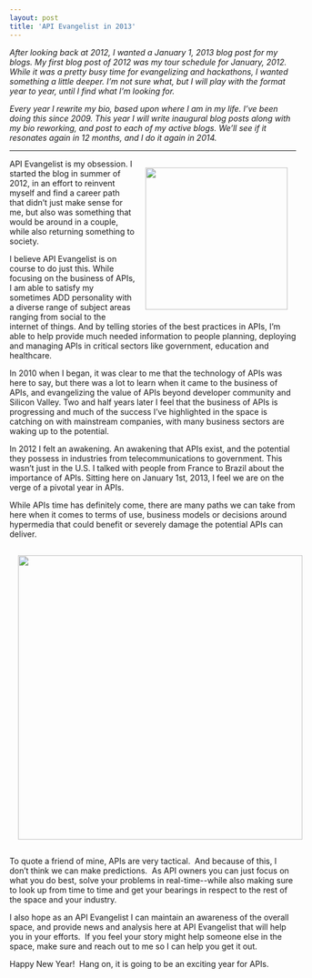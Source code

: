 ```yaml
---
layout: post
title: 'API Evangelist in 2013'
---
```

<p><em>After looking back at 2012, I wanted a January 1, 2013 blog post for my blogs.  My first blog post of 2012 was my tour schedule for January, 2012.  While it was a pretty busy time for evangelizing and hackathons, I wanted something a little deeper.  I&rsquo;m not sure what, but I will play with the format year to year, until I find what I&rsquo;m looking for.</em></p>
<p><em>Every year I rewrite my bio, based upon where I am in my life.  I&rsquo;ve been doing this since 2009.   This year I will write inaugural blog posts along with my bio reworking, and post to each of my active blogs.  We&rsquo;ll see if it resonates again in 12 months, and I do it again in 2014.</em></p>
<hr />
<p><img style="padding: 15px;" src="https://s3.amazonaws.com/kinlane-productions/kin-lane/API-Evangelism.png" alt="" width="250" align="right" /></p>
<p>API Evangelist is my obsession.  I started the blog in summer of 2012, in an effort to reinvent myself and find a career path that didn&rsquo;t just make sense for me, but also was something that would be around in a couple, while also returning something to society.</p>
<p>I believe API Evangelist is on course to do just this.  While focusing on the business of APIs, I am able to satisfy my sometimes ADD personality with a diverse range of subject areas ranging from social to the internet of things.  And by telling stories of the best practices in APIs, I&rsquo;m able to help provide much needed information to people planning, deploying and managing APIs in critical sectors like government, education and healthcare.</p>
<p>In 2010 when I began, it was clear to me that the technology of APIs was here to say, but there was a lot to learn when it came to the business of APIs, and evangelizing the value of APIs beyond developer community and Silicon Valley.  Two and half years later I feel that the business of APIs is progressing and much of the success I&rsquo;ve highlighted in the space is catching on with mainstream companies, with many business sectors are waking up to the potential.</p>
<p>In 2012 I felt an awakening.  An awakening that APIs exist, and the potential they possess in industries from telecommunications to government.  This wasn&rsquo;t just in the U.S.  I talked with people from France to Brazil about the importance of APIs.  Sitting here on January 1st, 2013, I feel we are on the verge of a pivotal year in APIs.</p>
<p>While APIs time has definitely come, there are many paths we can take from here when it comes to terms of use, business models or decisions around hypermedia that could benefit or severely damage the potential APIs can deliver.</p>
<p><img style="padding: 15px; display: block; margin-left: auto; margin-right: auto;" src="https://s3.amazonaws.com/kinlane-productions/api-evangelist/api-evangelist-2013.png" alt="" width="500" /></p>
<p>To quote a friend of mine, APIs are very tactical. &nbsp;And because of this, I don&rsquo;t think we can make predictions. &nbsp;As API owners you can just focus on what you do best, solve your problems in real-time--while also making sure to look up from time to time and get your bearings in respect to the rest of the space and your industry.</p>
<p>I also hope as an API Evangelist I can maintain an awareness of the overall space, and provide news and analysis here at API Evangelist that will help you in your efforts. &nbsp;If you feel your story might help someone else in the space, make sure and reach out to me so I can help you get it out.</p>
<p>Happy New Year! &nbsp;Hang on, it is going to be an exciting year for APIs.</p>